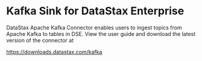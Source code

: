 # Kafka Sink for DataStax Enterprise

DataStax Apache Kafka Connector enables users to ingest topics from Apache Kafka to tables in DSE.
View the user guide and download the latest version of the connector at

https://downloads.datastax.com/kafka